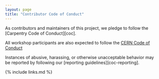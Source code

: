 ```yaml
---
layout: page
title: "Contributor Code of Conduct"
---
```

As contributors and maintainers of this project,
we pledge to follow the [Carpentry Code of Conduct][coc].

All workshop participants are also expected to follow the [CERN Code of Conduct](https://cds.cern.ch/record/2240689/files/BrochureCodeofConductEN.pdf?version=1)

Instances of abusive, harassing, or otherwise unacceptable behavior
may be reported by following our [reporting guidelines][coc-reporting].

{% include links.md %}
